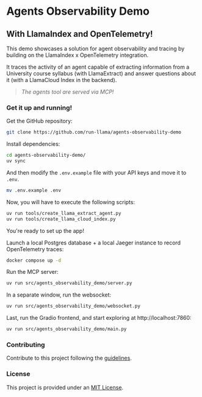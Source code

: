 # Agents Observability Demo

## With LlamaIndex and OpenTelemetry!

This demo showcases a solution for agent observability and tracing by building on the LlamaIndex x OpenTelemetry integration.

It traces the activity of an agent capable of extracting information from a University course syllabus (with LlamaExtract) and answer questions about it (with a LlamaCloud Index in the backend).

> _The agents tool are served via MCP!_

### Get it up and running!

Get the GitHub repository:

```bash
git clone https://github.com/run-llama/agents-observability-demo
```

Install dependencies:

```bash
cd agents-observability-demo/
uv sync
```

And then modify the `.env.example` file with your API keys and move it to `.env`.

```bash
mv .env.example .env
```

Now, you will have to execute the following scripts:

```bash
uv run tools/create_llama_extract_agent.py
uv run tools/create_llama_cloud_index.py
```

You're ready to set up the app!

Launch a local Postgres database + a local Jaeger instance to record OpenTelemetry traces:

```bash
docker compose up -d
```

Run the MCP server:

```bash
uv run src/agents_observability_demo/server.py
```

In a separate window, run the websocket:

```bash
uv run src/agents_observability_demo/websocket.py
```

Last, run the Gradio frontend, and start exploring at http://localhost:7860:

```bash
uv run src/agents_observability_demo/main.py
```

### Contributing

Contribute to this project following the [guidelines](./CONTRIBUTING.md).

### License

This project is provided under an [MIT License](LICENSE).
